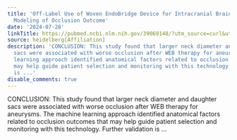 ```yaml
---
title: 'Off-Label Use of Woven EndoBridge Device for Intracranial Brain Aneurysm Treatment:
  Modeling of Occlusion Outcome'
date: '2024-07-28'
linkTitle: https://pubmed.ncbi.nlm.nih.gov/39069148/?utm_source=curl&utm_medium=rss&utm_campaign=pubmed-2&utm_content=1FakS-2QOkCT8HsMOQP1bCRQ4YzyumYOmxmF0moLsQ3dFB1E9V&fc=20220326224207&ff=20240729181610&v=2.18.0.post9+e462414
source: heidelberg[Affiliation]
description: 'CONCLUSION: This study found that larger neck diameter and daughter
  sacs were associated with worse occlusion after WEB therapy for aneurysms. The machine
  learning approach identified anatomical factors related to occlusion outcomes that
  may help guide patient selection and monitoring with this technology. Further validation
  is ...'
disable_comments: true
---
```

CONCLUSION: This study found that larger neck diameter and daughter sacs were associated with worse occlusion after WEB therapy for aneurysms. The machine learning approach identified anatomical factors related to occlusion outcomes that may help guide patient selection and monitoring with this technology. Further validation is ...